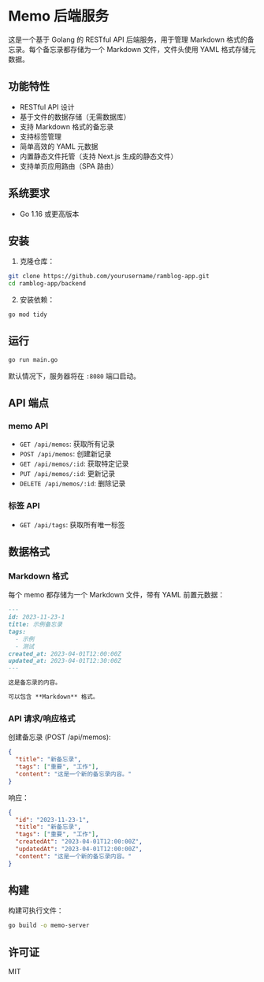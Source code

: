 # Memo 后端服务

这是一个基于 Golang 的 RESTful API 后端服务，用于管理 Markdown 格式的备忘录。每个备忘录都存储为一个 Markdown 文件，文件头使用 YAML 格式存储元数据。

## 功能特性

- RESTful API 设计
- 基于文件的数据存储（无需数据库）
- 支持 Markdown 格式的备忘录
- 支持标签管理
- 简单高效的 YAML 元数据
- 内置静态文件托管（支持 Next.js 生成的静态文件）
- 支持单页应用路由（SPA 路由）

## 系统要求

- Go 1.16 或更高版本

## 安装

1. 克隆仓库：

```bash
git clone https://github.com/yourusername/ramblog-app.git
cd ramblog-app/backend
```

2. 安装依赖：

```bash
go mod tidy
```

## 运行

```bash
go run main.go
```

默认情况下，服务器将在 `:8080` 端口启动。

## API 端点

### memo API

- `GET /api/memos`: 获取所有记录
- `POST /api/memos`: 创建新记录
- `GET /api/memos/:id`: 获取特定记录
- `PUT /api/memos/:id`: 更新记录
- `DELETE /api/memos/:id`: 删除记录

### 标签 API

- `GET /api/tags`: 获取所有唯一标签

## 数据格式

### Markdown 格式

每个 memo 都存储为一个 Markdown 文件，带有 YAML 前置元数据：

```markdown
---
id: 2023-11-23-1
title: 示例备忘录
tags:
  - 示例
  - 测试
created_at: 2023-04-01T12:00:00Z
updated_at: 2023-04-01T12:30:00Z
---

这是备忘录的内容。

可以包含 **Markdown** 格式。
```

### API 请求/响应格式

创建备忘录 (POST /api/memos):

```json
{
  "title": "新备忘录",
  "tags": ["重要", "工作"],
  "content": "这是一个新的备忘录内容。"
}
```

响应：

```json
{
  "id": "2023-11-23-1",
  "title": "新备忘录",
  "tags": ["重要", "工作"],
  "createdAt": "2023-04-01T12:00:00Z",
  "updatedAt": "2023-04-01T12:00:00Z",
  "content": "这是一个新的备忘录内容。"
}
```

## 构建

构建可执行文件：

```bash
go build -o memo-server
```

## 许可证

MIT

